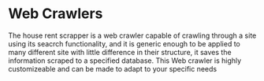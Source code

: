 #  Web Crawlers
The house rent scrapper is a web crawler capable of crawling through a site using its seacrch functionality, and it is generic enough to be applied to many different site with little difference in their structure, it saves the information scraped to a specified database. This Web crawler is highly customizeable and can be made to adapt to your specific needs
